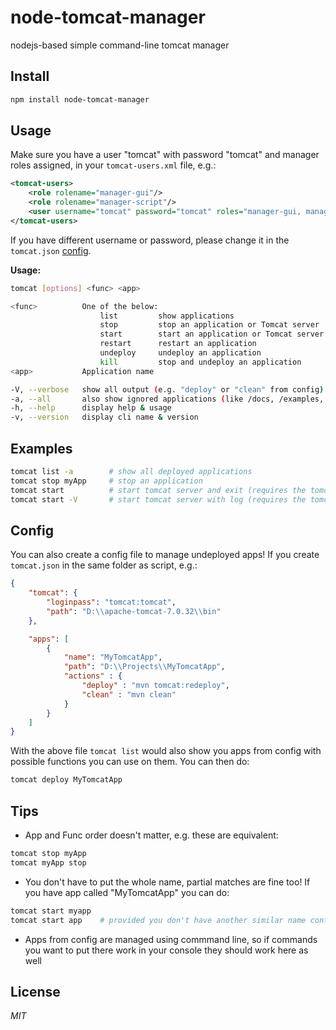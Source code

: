 node-tomcat-manager
===================
nodejs-based simple command-line tomcat manager


Install
-------

```bash
npm install node-tomcat-manager
```


Usage
-----
Make sure you have a user "tomcat" with password "tomcat" and manager roles assigned, in your `tomcat-users.xml` file, e.g.:

```xml
<tomcat-users>
	<role rolename="manager-gui"/>
	<role rolename="manager-script"/>
	<user username="tomcat" password="tomcat" roles="manager-gui, manager-script"/>
</tomcat-users>
```

If you have different username or password, please change it in the `tomcat.json` [config](#config).

**Usage:**

```bash
tomcat [options] <func> <app>

<func>			One of the below:
					list         show applications
					stop         stop an application or Tomcat server
					start        start an application or Tomcat server
					restart      restart an application
					undeploy     undeploy an application
					kill         stop and undeploy an application
<app>			Application name

-V, --verbose   show all output (e.g. "deploy" or "clean" from config)
-a, --all       also show ignored applications (like /docs, /examples, /manager)
-h, --help      display help & usage
-v, --version   display cli name & version
```

Examples
--------
```bash
tomcat list -a        # show all deployed applications
tomcat stop myApp     # stop an application
tomcat start          # start tomcat server and exit (requires the tomcat.json config file)
tomcat start -V       # start tomcat server with log (requires the tomcat.json config file)
```



Config
------
You can also create a config file to manage undeployed apps! If you create `tomcat.json` in the same folder as script, e.g.:

```json
{
	"tomcat": {
		"loginpass": "tomcat:tomcat",
		"path": "D:\\apache-tomcat-7.0.32\\bin"
	},

	"apps": [
		{
			"name": "MyTomcatApp",
			"path": "D:\\Projects\\MyTomcatApp",
			"actions" : {
				"deploy" : "mvn tomcat:redeploy",
				"clean" : "mvn clean"
			}
		}
	]
}
```

With the above file `tomcat list` would also show you apps from config with possible functions you can use on them. You can then do:

```bash
tomcat deploy MyTomcatApp
```



Tips
----

 - App and Func order doesn't matter, e.g. these are equivalent:

```bash
tomcat stop myApp
tomcat myApp stop
```

 - You don't have to put the whole name, partial matches are fine too! If you have app called "MyTomcatApp" you can do:

```bash
tomcat start myapp
tomcat start app    # provided you don't have another similar name containing "app"
```


 - Apps from config are managed using commmand line, so if commands you want to put there work in your console they should work here as well

License
-------

*MIT*
